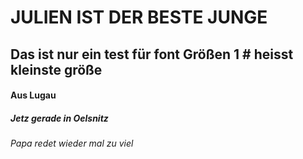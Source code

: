 # JULIEN IST DER BESTE JUNGE
## Das ist nur ein test für font Größen 1 # heisst kleinste größe
#### Aus Lugau
##### Jetz gerade in Oelsnitz
######  Papa redet wieder mal zu viel
